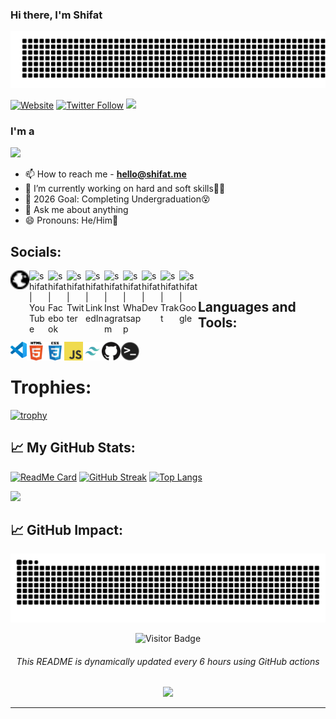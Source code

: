 ### Hi there, I'm **Shifat**

<p align="center">
    <img src="https://github.com/ShifatShakhawat/ShifatShakhawat/blob/main/Shifat.svg" />
</p> 


[![Website](https://img.shields.io/website?label=www.shifat.me&style=for-the-badge&url=https%3A%2F%2Fwww.shifat.me)](https://www.shifat.me)
[![Twitter Follow](https://img.shields.io/twitter/follow/shifat?color=1DA1F2&logo=twitter&style=for-the-badge)](https://twitter.com/intent/follow?original_referer=https%3A%2F%2Fgithub.com%2FSHIFAT&screen_name=shiifatt) <img src="https://komarev.com/ghpvc/?username=ShifatShakhawat" height="28 rem"></img>

### I'm a
<p align="left">
<!--   <a href="https://github.com/DenverCoder1/readme-typing-svg"> -->
  <img src="https://readme-typing-svg.herokuapp.com?color=E22FE4&width=380&height=28&lines=Student;Tech+Enthusiast;Entreprenuer&left=true"></a></p>

- 📫 How to reach me - **hello@shifat.me**
- 🔭 I’m currently working on hard and soft skills👩‍💻
- 🥅 2026 Goal: Completing Undergraduation😵
- 💬 Ask me about anything
- 😄 Pronouns: He/Him🧍


<h2 align="left"> Socials: </h2>

[<img align="left" alt="shifatshakhawat.me" width="30px" src="https://raw.githubusercontent.com/iconic/open-iconic/master/svg/globe.svg" />][website]
[<img align="left" alt="shifat | YouTube" width="30px" src="https://cdn.jsdelivr.net/npm/simple-icons@v3/icons/youtube.svg" />][youtube]
[<img align="left" alt="shifat | Facebook" width="30px" src="https://cdn.jsdelivr.net/npm/simple-icons@v3/icons/facebook.svg" />][facebook]
[<img align="left" alt="shifat | Twitter" width="30px" src="https://cdn.jsdelivr.net/npm/simple-icons@v3/icons/twitter.svg" />][twitter]
[<img align="left" alt="shifat | LinkedIn" width="30px" src="https://cdn.jsdelivr.net/npm/simple-icons@v3/icons/linkedin.svg" />][linkedin]
[<img align="left" alt="shifat | Instagram" width="30px" src="https://cdn.jsdelivr.net/npm/simple-icons@v3/icons/instagram.svg" />][instagram]
[<img align="left" alt="shifat | Whatsapp" width="30px" src="https://cdn.jsdelivr.net/npm/simple-icons@3.13.0/icons/whatsapp.svg" />][whatsapp]
[<img align="left" alt="shifat | Dev" width="30px" src="https://cdn.jsdelivr.net/npm/simple-icons@3.0.1/icons/dev-dot-to.svg" >][dev]
[<img align="left" alt="shifat | Trakt" width="30px" src="https://cdn.jsdelivr.net/npm/simple-icons@3.0.1/icons/trakt.svg" >][trakt]
[<img align="left" alt="shifat | Google" width="30px" src="https://cdn.jsdelivr.net/npm/simple-icons@3.0.1/icons/google.svg" >][Google Developer]
<br/>

<h2 align="left"> Languages and Tools: </h2>

<img align="left" alt="Visual Studio Code" width="26px" src="https://raw.githubusercontent.com/github/explore/80688e429a7d4ef2fca1e82350fe8e3517d3494d/topics/visual-studio-code/visual-studio-code.png" />
<img align="left" alt="HTML5" width="30px" src="https://raw.githubusercontent.com/github/explore/80688e429a7d4ef2fca1e82350fe8e3517d3494d/topics/html/html.png" />
<img align="left" alt="CSS3" width="30px" src="https://raw.githubusercontent.com/github/explore/80688e429a7d4ef2fca1e82350fe8e3517d3494d/topics/css/css.png" />
<img align="left" alt="JavaScript" width="30px" src="https://raw.githubusercontent.com/github/explore/80688e429a7d4ef2fca1e82350fe8e3517d3494d/topics/javascript/javascript.png" />
<img align="left" alt="Terminal" width="30px" src="https://raw.githubusercontent.com/github/explore/80688e429a7d4ef2fca1e82350fe8e3517d3494d/topics/tailwind/tailwind.png" />
<img align="left" alt="GitHub" width="30px" src="https://raw.githubusercontent.com/github/explore/78df643247d429f6cc873026c0622819ad797942/topics/github/github.png" />
<img align="left" alt="Terminal" width="30px" src="https://raw.githubusercontent.com/github/explore/80688e429a7d4ef2fca1e82350fe8e3517d3494d/topics/terminal/terminal.png" />


<br/>


# Trophies: 

[![trophy](https://github-profile-trophy.vercel.app/?username=ShifatShakhawat&show_icons=true)](https://github.com/ShifatShakhawat/github-profile-trophy)


<h2 align="left">📈 My GitHub Stats: </h2>

[![ReadMe Card](https://github-readme-stats.vercel.app/api?username=ShifatShakhawat&layout=compact&theme=radical&show_icons=true&card_width=450&card_height=195)](https://github.com/ShifatShakhawat) [![GitHub Streak](https://github-readme-streak-stats-nine-khaki.vercel.app?user=ShifatShakhawat&theme=radical&card_width=450&card_height=195)](https://git.io/streak-stats) [![Top Langs](https://github-readme-stats.vercel.app/api/top-langs/?username=ShifatShakhawat&layout=compact&theme=radical)](https://github.com/ShifatShakhawat/github-readme-stats) 
          

<a href="https://github.com/ShifatShakhawat/github-readme-activity-graph">
    <img src="https://activity-graph.herokuapp.com/graph?username=ShifatShakhawat&bg_color=blue&hide_border=true">
</a> 
                                                                                                    
<h2 align="left">📈 GitHub Impact: </h2>
	  
  

![Snake animation](https://github.com/ShifatShakhawat/ShifatShakhawat/blob/output/github-contribution-grid-snake.svg)

<p align="center">
  <img alt="Visitor Badge" src="https://visitor-badge.laobi.icu/badge?page_id=ShifatShakhawat.ShifatShakhawat">
</p>

<h6 align="center">This README is dynamically updated every 6 hours using GitHub actions</h6>

<p align="center">
  <img src="https://capsule-render.vercel.app/api?type=waving&color=gradient&width=auto&height=80&section=footer"/>
</p>

---
[website]: https://www.shifat.me/
[twitter]: https://twitter.com/sh1fat/
[youtube]: https://www.youtube.com/@ShifatShakhawat
[instagram]: https://instagram.com/shitrology/
[linkedin]: https://linkedin.com/in/ShifatShakhawat/
[whatsapp]: https://wa.me/12675876528
[facebook]: https://facebook.com/shitrology/
[dev]: https://dev.to/shifat/
[trakt]: https://trakt.tv/users/shifat/
[Google Developer]: https://g.dev/shifat/
